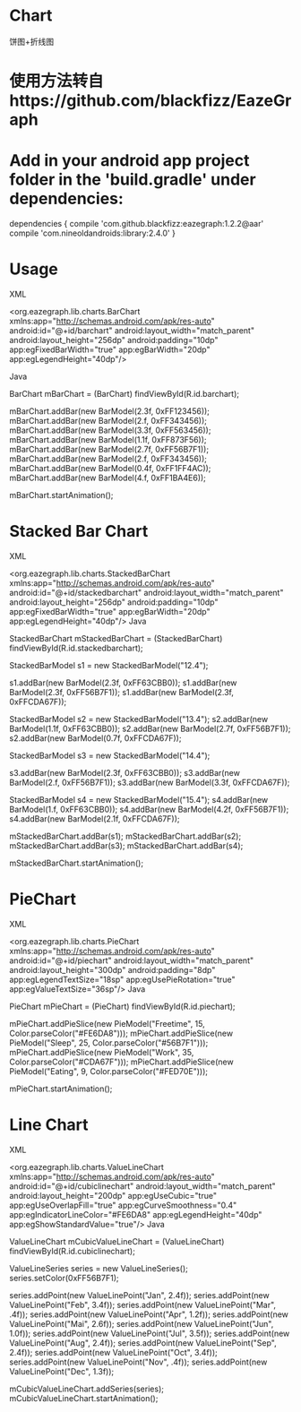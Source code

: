 # Chart
饼图+折线图
# 使用方法转自https://github.com/blackfizz/EazeGraph

# Add in your android app project folder in the 'build.gradle' under dependencies:


dependencies {
    compile 'com.github.blackfizz:eazegraph:1.2.2@aar'
    compile 'com.nineoldandroids:library:2.4.0'
}


# Usage

XML

<org.eazegraph.lib.charts.BarChart
    xmlns:app="http://schemas.android.com/apk/res-auto"
    android:id="@+id/barchart"
    android:layout_width="match_parent"
    android:layout_height="256dp"
    android:padding="10dp"
    app:egFixedBarWidth="true"
    app:egBarWidth="20dp"
    app:egLegendHeight="40dp"/>

Java

BarChart mBarChart = (BarChart) findViewById(R.id.barchart);

mBarChart.addBar(new BarModel(2.3f, 0xFF123456));
mBarChart.addBar(new BarModel(2.f,  0xFF343456));
mBarChart.addBar(new BarModel(3.3f, 0xFF563456));
mBarChart.addBar(new BarModel(1.1f, 0xFF873F56));
mBarChart.addBar(new BarModel(2.7f, 0xFF56B7F1));
mBarChart.addBar(new BarModel(2.f,  0xFF343456));
mBarChart.addBar(new BarModel(0.4f, 0xFF1FF4AC));
mBarChart.addBar(new BarModel(4.f,  0xFF1BA4E6));

mBarChart.startAnimation();
# Stacked Bar Chart

XML

<org.eazegraph.lib.charts.StackedBarChart
    xmlns:app="http://schemas.android.com/apk/res-auto"
    android:id="@+id/stackedbarchart"
    android:layout_width="match_parent"
    android:layout_height="256dp"
    android:padding="10dp"
    app:egFixedBarWidth="true"
    app:egBarWidth="20dp"
    app:egLegendHeight="40dp"/>
Java

StackedBarChart mStackedBarChart = (StackedBarChart) findViewById(R.id.stackedbarchart);

StackedBarModel s1 = new StackedBarModel("12.4");

s1.addBar(new BarModel(2.3f, 0xFF63CBB0));
s1.addBar(new BarModel(2.3f, 0xFF56B7F1));
s1.addBar(new BarModel(2.3f, 0xFFCDA67F));

StackedBarModel s2 = new StackedBarModel("13.4");
s2.addBar(new BarModel(1.1f, 0xFF63CBB0));
s2.addBar(new BarModel(2.7f, 0xFF56B7F1));
s2.addBar(new BarModel(0.7f, 0xFFCDA67F));

StackedBarModel s3 = new StackedBarModel("14.4");

s3.addBar(new BarModel(2.3f, 0xFF63CBB0));
s3.addBar(new BarModel(2.f, 0xFF56B7F1));
s3.addBar(new BarModel(3.3f, 0xFFCDA67F));

StackedBarModel s4 = new StackedBarModel("15.4");
s4.addBar(new BarModel(1.f, 0xFF63CBB0));
s4.addBar(new BarModel(4.2f, 0xFF56B7F1));
s4.addBar(new BarModel(2.1f, 0xFFCDA67F));

mStackedBarChart.addBar(s1);
mStackedBarChart.addBar(s2);
mStackedBarChart.addBar(s3);
mStackedBarChart.addBar(s4);

mStackedBarChart.startAnimation();

# PieChart

XML

 <org.eazegraph.lib.charts.PieChart
    xmlns:app="http://schemas.android.com/apk/res-auto"
    android:id="@+id/piechart"
    android:layout_width="match_parent"
    android:layout_height="300dp"
    android:padding="8dp"
    app:egLegendTextSize="18sp"
    app:egUsePieRotation="true"
    app:egValueTextSize="36sp"/>
Java

PieChart mPieChart = (PieChart) findViewById(R.id.piechart);

mPieChart.addPieSlice(new PieModel("Freetime", 15, Color.parseColor("#FE6DA8")));
mPieChart.addPieSlice(new PieModel("Sleep", 25, Color.parseColor("#56B7F1")));
mPieChart.addPieSlice(new PieModel("Work", 35, Color.parseColor("#CDA67F")));
mPieChart.addPieSlice(new PieModel("Eating", 9, Color.parseColor("#FED70E")));

mPieChart.startAnimation();
# Line Chart

XML

<org.eazegraph.lib.charts.ValueLineChart
    xmlns:app="http://schemas.android.com/apk/res-auto"
    android:id="@+id/cubiclinechart"
    android:layout_width="match_parent"
    android:layout_height="200dp"
    app:egUseCubic="true"
    app:egUseOverlapFill="true"
    app:egCurveSmoothness="0.4"
    app:egIndicatorLineColor="#FE6DA8"
    app:egLegendHeight="40dp"
    app:egShowStandardValue="true"/>
Java

ValueLineChart mCubicValueLineChart = (ValueLineChart) findViewById(R.id.cubiclinechart);

ValueLineSeries series = new ValueLineSeries();
series.setColor(0xFF56B7F1);

series.addPoint(new ValueLinePoint("Jan", 2.4f));
series.addPoint(new ValueLinePoint("Feb", 3.4f));
series.addPoint(new ValueLinePoint("Mar", .4f));
series.addPoint(new ValueLinePoint("Apr", 1.2f));
series.addPoint(new ValueLinePoint("Mai", 2.6f));
series.addPoint(new ValueLinePoint("Jun", 1.0f));
series.addPoint(new ValueLinePoint("Jul", 3.5f));
series.addPoint(new ValueLinePoint("Aug", 2.4f));
series.addPoint(new ValueLinePoint("Sep", 2.4f));
series.addPoint(new ValueLinePoint("Oct", 3.4f));
series.addPoint(new ValueLinePoint("Nov", .4f));
series.addPoint(new ValueLinePoint("Dec", 1.3f));

mCubicValueLineChart.addSeries(series);
mCubicValueLineChart.startAnimation();
